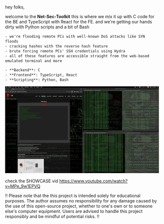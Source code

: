 hey folks, 

welcome to the **Net-Sec-Toolkit** this is where we mix it up with C code for the BE 
and TypeScript with React for the FE. and we're getting our hands dirty with Python scripts and a bit of Bash

```plaintextA few features:
- we're flooding remote PCs with well-known DoS attacks like SYN floods
- cracking hashes with the reverse hash feature
- brute forcing remote PCs' SSH credentials using Hydra
- all of these features are accessible straight from the web-based emulated terminal and more
```

```plaintextA technology stack:
- **Backend**: C
- **Frontend**: TypeScript, React
- **Scripting**: Python, Bash
```

![VID_SCREEN](https://github.com/jaroslavdusek1/net-sec-toolkit/blob/main/fe/public/nm.png)

check the SHOWCASE vid
https://www.youtube.com/watch?v=MPe_9w1EPVQ



!! Please note that the this project is intended solely for educational purposes. The author assumes no responsibility for any damage caused by the use of this open-source project, whether to one's own or to someone else's computer equipment. Users are advised to handle this project responsibly and be mindful of potential risks. !!
